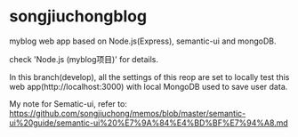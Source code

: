 # songjiuchongblog
myblog web app based on Node.js(Express), semantic-ui and mongoDB.

check 'Node.js (myblog项目)' for details.

In this branch(develop), all the settings of this reop are set to locally test this web app(http://localhost:3000) with local MongoDB used to save user data.
<br/>

My note for Sematic-ui, refer to: 
https://github.com/songjiuchong/memos/blob/master/semantic-ui%20guide/semantic-ui%20%E7%9A%84%E4%BD%BF%E7%94%A8.md
